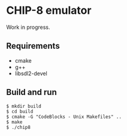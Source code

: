 # CHIP-8 emulator

Work in progress.


## Requirements

* cmake
* g++
* libsdl2-devel


## Build and run

```
$ mkdir build
$ cd build
$ cmake -G "CodeBlocks - Unix Makefiles" ..
$ make
$ ./chip8
```
